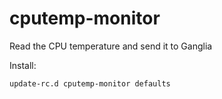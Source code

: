 cputemp-monitor
===============

Read the CPU temperature and send it to Ganglia

Install:
	
	update-rc.d cputemp-monitor defaults 
